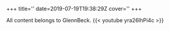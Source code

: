 +++
title=''
date=2019-07-19T19:38:29Z
cover=''
+++

All content belongs to GlennBeck.
{{< youtube yra26lhPi4c >}}
